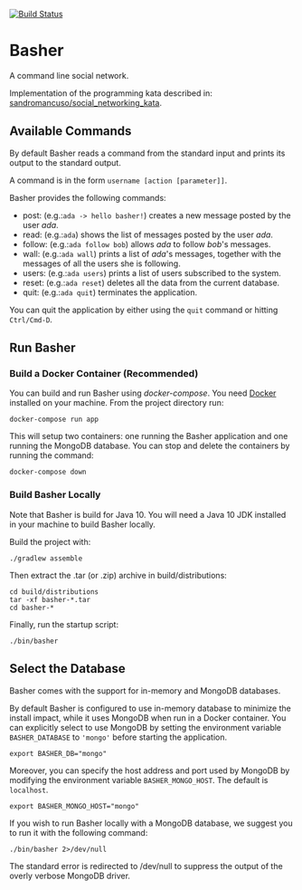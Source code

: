 [![Build Status](https://travis-ci.org/ilredeitopi/Basher.svg?branch=master)](https://travis-ci.org/ilredeitopi/Basher)

# Basher
A command line social network.

Implementation of the programming kata described in: [sandromancuso/social_networking_kata](https://github.com/sandromancuso/social_networking_kata).

## Available Commands

By default Basher reads a command from the standard input and prints its output to the standard output.

A command is in the form `username [action [parameter]]`.

Basher provides the following commands:

- post: (e.g.:`ada -> hello basher!`) creates a new message posted by the user _ada_.
- read: (e.g.:`ada`) shows the list of messages posted by the user _ada_.
- follow: (e.g.:`ada follow bob`) allows _ada_ to follow _bob_'s messages.
- wall: (e.g.:`ada wall`) prints a list of _ada_'s messages, together with the messages of all the users she is following.
- users: (e.g.:`ada users`) prints a list of users subscribed to the system.
- reset: (e.g.:`ada reset`) deletes all the data from the current database.
- quit: (e.g.:`ada quit`) terminates the application.

You can quit the application by either using the `quit` command or hitting `Ctrl/Cmd-D`.

## Run Basher

### Build a Docker Container (Recommended)

You can build and run Basher using _docker-compose_.
You need [Docker](https://www.docker.com/) installed on your machine.
From the project directory run:
```
docker-compose run app
```

This will setup two containers: one running the Basher application and one running the MongoDB database.
You can stop and delete the containers by running the command:
```
docker-compose down
```

### Build Basher Locally

Note that Basher is build for Java 10. You will need a Java 10 JDK installed in your machine to build Basher locally.

Build the project with:
```
./gradlew assemble
```

Then extract the .tar (or .zip) archive in build/distributions:
```
cd build/distributions
tar -xf basher-*.tar
cd basher-*
```

Finally, run the startup script:
```
./bin/basher
```

## Select the Database

Basher comes with the support for in-memory and MongoDB databases.

By default Basher is configured to use in-memory database to minimize the install impact, while it uses MongoDB when run in a Docker container.
You can explicitly select to use MongoDB by setting the environment variable `BASHER_DATABASE` to `'mongo'` before starting the application.
```
export BASHER_DB="mongo"
```
Moreover, you can specify the host address and port used by MongoDB by modifying the environment variable `BASHER_MONGO_HOST`. The default is `localhost`.

```
export BASHER_MONGO_HOST="mongo"
```

If you wish to run Basher locally with a MongoDB database, we suggest you to run it with the following command:
```
./bin/basher 2>/dev/null
```
The standard error is redirected to /dev/null to suppress the output of the overly verbose MongoDB driver.
